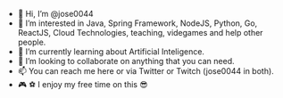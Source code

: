 - 👋 Hi, I’m @jose0044
- 👀 I’m interested in Java, Spring Framework, NodeJS, Python, Go, ReactJS, Cloud Technologies, teaching, videgames and help other people.
- 🌱 I’m currently learning about Artificial Inteligence.
- 💞️ I’m looking to collaborate on anything that you can need.
- 📫 You can reach me here or via Twitter or Twitch (jose0044 in both).
- 🎮 ⚽ I enjoy my free time on this 😎

<!---
jose0044/jose0044 is a ✨ special ✨ repository because its `README.md` (this file) appears on your GitHub profile.
You can click the Preview link to take a look at your changes.
--->
